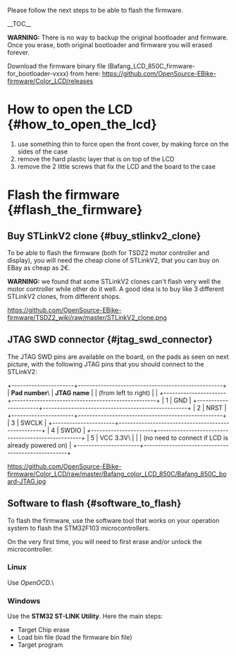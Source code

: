 Please follow the next steps to be able to flash the firmware.

\_\_TOC\_\_

**WARNING:** There is no way to backup the original bootloader and
firmware. Once you erase, both original bootloader and firmware you will
erased forever.

Download the firmware binary file
(Bafang_LCD_850C_firmware-for_bootloader-vxxx) from here:
<https://github.com/OpenSource-EBike-firmware/Color_LCD/releases>

# How to open the LCD {#how_to_open_the_lcd}

1.  use something thin to force open the front cover, by making force on
    the sides of the case
2.  remove the hard plastic layer that is on top of the LCD
3.  remove the 2 little screws that fix the LCD and the board to the
    case

# Flash the firmware {#flash_the_firmware}

## Buy STLinkV2 clone {#buy_stlinkv2_clone}

To be able to flash the firmware (both for TSDZ2 motor controller and
display), you will need the cheap clone of STLinkV2, that you can buy on
EBay as cheap as 2€.

**WARNING:** we found that some STLinkV2 clones can\'t flash very well
the motor controller while other do it well. A good idea is to buy like
3 different STLinkV2 clones, from different shops.

<https://github.com/OpenSource-EBike-firmware/TSDZ2_wiki/raw/master/STLinkV2_clone.png>

## JTAG SWD connector {#jtag_swd_connector}

The JTAG SWD pins are available on the board, on the pads as seen on
next picture, with the following JTAG pins that you should connect to
the STLinkV2:

+----------------------+---------------------------------------------------+
| **Pad number**\      | **JTAG name**                                     |
| (from left to right) |                                                   |
+----------------------+---------------------------------------------------+
| 1                    | GND                                               |
+----------------------+---------------------------------------------------+
| 2                    | NRST                                              |
+----------------------+---------------------------------------------------+
| 3                    | SWCLK                                             |
+----------------------+---------------------------------------------------+
| 4                    | SWDIO                                             |
+----------------------+---------------------------------------------------+
| 5                    | VCC 3.3V\                                         |
|                      | (no need to connect if LCD is already powered on) |
+----------------------+---------------------------------------------------+

<https://github.com/OpenSource-EBike-firmware/Color_LCD/raw/master/Bafang_color_LCD_850C/Bafang_850C_board-JTAG.jpg>

## Software to flash {#software_to_flash}

To flash the firmware, use the software tool that works on your
operation system to flash the STM32F103 microcontrollers.

On the very first time, you will need to first erase and/or unlock the
microcontroller.

### Linux

Use *OpenOCD*.\

### Windows

Use the **STM32 ST-LINK Utility**. Here the main steps:

-   Target Chip erase
-   Load bin file (load the firmware bin file)
-   Target program
